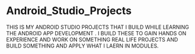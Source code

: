 # Android_Studio_Projects
THIS IS MY ANDROID STUDIO PROJECTS THAT I BUILD WHILE LEARNING THE ANDROID APP DEVELOPMENT . I BUILD THESE TO GAIN HANDS ON EXPERIENCE AND WORK ON SOMETHING REAL LIFE PROJECTS AND BUILD SOMETHING AND APPLY WHAT I LAERN IN MODULES. 
